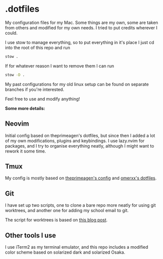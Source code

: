 # .dotfiles

My configuration files for my Mac. Some things are my own, some are taken from 
others and modified for my own needs. I tried to put credits wherever I could.

I use stow to manage everything, so to put everything in it's place I just cd 
into the root of this repo and run 

```sh
stow .
```

If for whatever reason I want to remove them I can run 
```sh
stow -D .
```

My past configurations for my old linux setup can be found on separate branches if 
you're interested.

Feel free to use and modify anything!

**Some more details:**

## Neovim

Initial config based on theprimeagen's dotfiles, but since then I added a lot of my own
modifications, plugins and keybindings. I use lazy.nvim for packages, and I 
try to organise everything neatly, although I might want to rework it some time.

## Tmux

My config is mostly based on 
[theprimeagen's config](https://github.com/ThePrimeagen/.dotfiles/blob/master/tmux/.tmux.conf) 
and [omerxx's dotfiles](https://github.com/omerxx/dotfiles/blob/master/tmux/tmux.conf).

## Git

I have set up two scripts, one to clone a bare repo more neatly for using git worktrees, 
and another one for adding my school email to git.

The script for worktrees is based on [this blog post](https://morgan.cugerone.com/blog/workarounds-to-git-worktree-using-bare-repository-and-cannot-fetch-remote-branches/). 

## Other tools I use

I use iTerm2 as my terminal emulator, and this repo includes a modified color scheme based on solarized dark and solarized Osaka.
